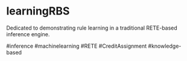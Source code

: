 # learningRBS
Dedicated to demonstrating rule learning in a traditional RETE-based inference engine.

#inference #machinelearning #RETE #CreditAssignment #knowledge-based
